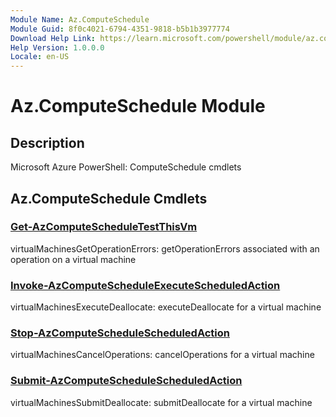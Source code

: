```yaml
---
Module Name: Az.ComputeSchedule
Module Guid: 8f0c4021-6794-4351-9818-b5b1b3977774
Download Help Link: https://learn.microsoft.com/powershell/module/az.computeschedule
Help Version: 1.0.0.0
Locale: en-US
---
```


# Az.ComputeSchedule Module
## Description
Microsoft Azure PowerShell: ComputeSchedule cmdlets

## Az.ComputeSchedule Cmdlets
### [Get-AzComputeScheduleTestThisVm](Get-AzComputeScheduleTestThisVm.md)
virtualMachinesGetOperationErrors: getOperationErrors associated with an operation on a virtual machine

### [Invoke-AzComputeScheduleExecuteScheduledAction](Invoke-AzComputeScheduleExecuteScheduledAction.md)
virtualMachinesExecuteDeallocate: executeDeallocate for a virtual machine

### [Stop-AzComputeScheduleScheduledAction](Stop-AzComputeScheduleScheduledAction.md)
virtualMachinesCancelOperations: cancelOperations for a virtual machine

### [Submit-AzComputeScheduleScheduledAction](Submit-AzComputeScheduleScheduledAction.md)
virtualMachinesSubmitDeallocate: submitDeallocate for a virtual machine

